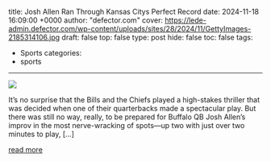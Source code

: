 title: Josh Allen Ran Through Kansas Citys Perfect Record
date: 2024-11-18 16:09:00 +0000
author: "defector.com"
cover: https://lede-admin.defector.com/wp-content/uploads/sites/28/2024/11/GettyImages-2185314106.jpg
draft: false
top: false
type: post
hide: false
toc: false
tags:
  - Sports
categories:
  - sports
---

![](https://lede-admin.defector.com/wp-content/uploads/sites/28/2024/11/GettyImages-2185314106.jpg)

It’s no surprise that the Bills and the Chiefs played a high-stakes thriller that was decided when one of their quarterbacks made a spectacular play. But there was still no way, really, to be prepared for Buffalo QB Josh Allen’s improv in the most nerve-wracking of spots—up two with just over two minutes to play, \[…\]

[read more](https://defector.com/josh-allen-ran-through-kansas-citys-perfect-record)
